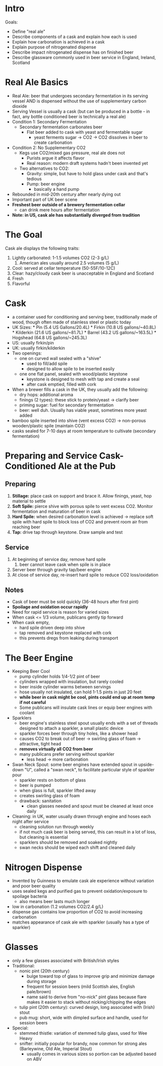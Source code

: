 # Intro

Goals:
* Define "real ale"
* Describe components of a cask and explain how each is used
* Explain how carbonation is achieved in a cask
* Explain purpose of nitrogenated dispense
* Describe impact nitrogenated dispense has on finished beer
* Describe glassware commonly used in beer service in England, Ireland, Scotland

# Real Ale Basics

* Real Ale: beer that undergoes secondary fermentation in its serving vessel AND is dispensed without the use of supplementary carbon dioxide
* Serving Vessel is usually a cask (but can be produced in a bottle - in fact, any bottle conditioned beer is technically a real ale)
* Condition 1: Secondary Fermentation
	* Secondary fermentation carbonates beer
		* Flat beer added to cask with yeast and fermentable sugar
			* yeast ferments sugar -> CO2 -> CO2 dissolves in beer to create carbonation
* Condition 2: No Supplementary CO2
	* Kegs use CO2/mixed gas pressure, real ale does not
		* Purists argue it affects flavor
		* Real reason: modern draft systems hadn't been invented yet
	* Two alternatives to CO2:
		* Gravity: simple, but have to hold glass under cask and that's tedious
		* Pump: beer engine
			* basically a hand pump
* Rebounded in mid-20th century after nearly dying out
* Important part of UK beer scene
* **Freshest beer outside of a brewery fermentation cellar**
	* can drink mere hours after fermentation
* **Note: in US, cask ale has substantially diverged from tradition**

# The Goal
Cask ale displays the following traits:
1. Lightly carbonated: 1-1.5 volumes CO2 (2-3 g/L)
	1. American ales usually around 2.5 volumes (5 g/L)
2. Cool: served at cellar temperature (50-55F/10-12C)
3. Clear: hazy/cloudy cask beer is unacceptable in England and Scotland
4. Fresh
5. Flavorful

# Cask
* a container used for conditioning and serving beer, traditionally made of wood, though often made of stainless steel or plastic today
* UK Sizes:
		* Pin (5.4 US Gallons/20.4L)
		* Firkin (10.8 US gallons/~40.8L)
		* Kilderkin (21.6 US gallons/~81.7L)
		* Barrel (43.2 US gallons/~163.5L)
		* Hogshead (64.8 US gallons/~245.3L)
* US: usually firkin/pin
* UK: usually firkin/kilderkin
* Two openings:
	* one on curved wall sealed with a "shive"
		* used to fill/add spile
		* designed to allow spile to be inserted easily
	* one one flat panel, sealed with wood/plastic keystone
		* keystone is designed to mesh with tap and create a seal
		* after cask emptied, filled with cork
* When a brewer fills a cask in the UK, they usually add the following:
	* dry hops: additional aroma
	* finings (2 types): these stick to protein/yeast -> clarify beer
	* priming sugar: fuel for secondary fermentation
	* beer: well duh. Usually has viable yeast, sometimes more yeast added
* bamboo spile inserted into shive (vent excess CO2) -> non-porous wooden/plastic spile (maintain CO2)
* casks sealed for 7-10 days at room temperature to cultivate (secondary fermentation)

# Preparing and Service Cask-Conditioned Ale at the Pub

## Preparing

1. **Stillage:** place cask on support and brace it. Allow finings, yeast, hop material to settle
2. **Soft Spile:** pierce shive with porous spile to vent excess CO2. Monitor fermentation and maturation of beer in cask
3. **Hard Spile:** when desired carbonation level is achieved -> replace soft spile with hard spile to block loss of CO2 and prevent room air from reaching beer
4. **Tap:** drive tap through keystone. Draw sample and test

## Service

1. At beginning of service day, remove hard spile
	1. beer cannot leave cask when spile is in place
2. Server beer through gravity tap/beer engine
3. At close of service day, re-insert hard spile to reduce CO2 loss/oxidation

## Notes

* Cask of beer must be sold quickly (36-48 hours after first pint)
* **Spoilage and oxidation occur rapidly**
* Need for rapid service is reason for varied sizes
* When cask <= 1/3 volume, publicans gently tip forward
* When cask empty, 
	* hard spile driven deep into shive
	* tap removed and keystone replaced with cork
	* this prevents dregs from leaking during transport

# The Beer Engine

* Keeping Beer Cool
	* pump cylinder holds 1/4-1/2 pint of beer
	* cylinders wrapped with insulation, but rarely cooled
	* beer inside cylinder warms between servings
	* hose usually not insulated, can hold 1-1.5 pints in just 20 feet
	* **while beer in cask might be cool, pints could end up at room temp if not careful**
	* Some publicans will insulate cask lines or equip beer engines with coolant
* Sparklers
	* beer engine's stainless steel spout usually ends with a set of threads designed to attach a sparkler, a small plastic device
	* sparkler forces beer through tiny holes, like a shower head
	* causes CO2 to break out of beer -> swirling glass of foam -> attractive, tight head
	* **removes virtually all CO2 from beer**
	* many publicans prefer serving without sparkler
		* less head -> more carbonation
* Swan Neck Spout: some beer engines have extended spout in upside-down "U", called a "swan neck", to facilitate particular style of sparkler pour
	* sparkler rests on bottom of glass
	* beer is pumped
	* when glass is full, sparkler lifted away
	* creates swirling glass of foam
	* drawback: sanitation
		* clean glasses needed and spout must be cleaned at least once daily
* Cleaning: in UK, water usually drawn through engine and hoses each night after service
	* cleaning solution run through weekly
	* if not much cask beer is being served, this can result in a lot of loss, but cleaning is essential
	* sparklers should be removed and soaked nightly
	* swan necks should be wiped each shift and cleaned daily

# Nitrogen Dispense

* Invented by Guinness to emulate cask ale experience without variation and poor beer quality
* uses sealed kegs and purified gas to prevent oxidation/exposure to spoilage bacteria
	* also means beer lasts much longer
* low in carbonation (1.2 volumes CO2/2.4 g/L)
* dispense gas contains low proportion of CO2 to avoid increasing carbonation
* matches appearance of cask ale with sparkler (usually has a type of sparkler)

# Glasses
* only a few glasses associated with British/Irish styles
* Traditional:
	* nonic pint (20th century)
		* bulge toward top of glass to improve grip and minimize damage during storage
		* frequent for session beers (mild Scottish ales, English pale/brown)
		* name said to derive from "no-nick" pint glass because flare makes it easier to stack without nicking/chipping the edges
	* tulip pint (20th century): curved design, long associated with (Irish) stout
	* pub mug: short, wide with dimpled surface and handle, used for session beers
* Special:
	* stemmed thistle: variation of stemmed tulip glass, used for Wee Heavy
	* snifter: initially popular for brandy, now common for strong ales (Barleywine, Old Ale, Imperial Stout)
		* usually comes in various sizes so portion can be adjusted based on ABV